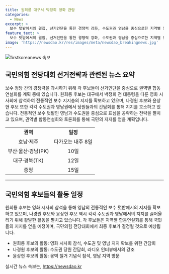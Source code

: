 ```yaml
---
title: 원희룡 대구서 박정희 영화 관람
categories:
  - News
excerpt: >
  보수 텃밭에서의 결집, 선거인단을 통한 경쟁력 강화, 수도권과 영남을 중심으로한 지역별 합동연설회를 통해, 국민의힘 당 대표 후보들의 활발한 활동이 이어지고 있습니다. 원희룡 후보는 전통 텃밭 영남에서의 향수를 자극하여 보수 적통성을 강조하고, 나경원 후보는 수도권에서의 지지를 호소하며 경쟁력을 과시하고 있습니다. 이에 대한 성과로 상당한 인기를 얻고 있으며, 권역별 합동연설회와 토론회 등을 통해 향후 행보가 기대됩니다.
feature_text: >
  보수 텃밭에서의 결집, 선거인단을 통한 경쟁력 강화, 수도권과 영남을 중심으로한 지역별 합동연설회를 통해, 국민의힘 당 대표 후보들의 활발한 활동이 이어지고 있습니다. 원희룡 후보는 전통 텃밭 영남에서의 향수를 자극하여 보수 적통성을 강조하고, 나경원 후보는 수도권에서의 지지를 호소하며 경쟁력을 과시하고 있습니다. 이에 대한 성과로 상당한 인기를 얻고 있으며, 권역별 합동연설회와 토론회 등을 통해 향후 행보가 기대됩니다.
image: 'https://newsdao.kr/res/images/meta/newsdao_breakingnews.jpg'
---
```


<p><img src="https://newsdao.kr/res/images/meta/newsdao_breakingnews.jpg" alt="firstkoreanews 속보" /></p>

<h2 data-ke-size="size26">국민의힘 전당대회 선거전략과 관련된 뉴스 요약</h2>

<p data-ke-size="size16">보수 정당 간의 경쟁력을 과시하기 위해 각 후보들이 선거인단을 중심으로 권역별 합동연설회를 계획 중에 있습니다. 원희룡 후보는 대구에서 박정희 전 대통령을 다룬 영화 시사회에 참석하여 전통적인 보수 지지층의 지지를 확보하고 있으며, 나경원 후보와 윤상현 후보 또한 각각 수도권과 영남권에서 당원들과의 간담회를 통해 지지를 호소하고 있습니다. 전통적인 보수 텃밭인 영남과 수도권을 중심으로 표심을 공략하는 전략을 펼치고 있으며, 권역별 합동연설회와 토론회를 통해 국민의 지지를 얻을 계획입니다.</p>

<table>
  <tbody>
    <tr>
      <td style="text-align: center; height: 17px;"><b>권역</b></td>
      <td style="text-align: center; height: 17px;"><b>일정</b></td>
    </tr>
    <tr>
      <td style="text-align: center; height: 17px;">호남·제주</td>
      <td style="text-align: center; height: 17px;">다가오는 내주 8일</td>
    </tr>
    <tr>
      <td style="text-align: center; height: 17px;">부산·울산·경남(PK)</td>
      <td style="text-align: center; height: 17px;">10일</td>
    </tr>
    <tr>
      <td style="text-align: center; height: 17px;">대구·경북(TK)</td>
      <td style="text-align: center; height: 17px;">12일</td>
    </tr>
    <tr>
      <td style="text-align: center; height: 17px;">충청</td>
      <td style="text-align: center; height: 17px;">15일</td>
    </tr>
  </tbody>
</table>

<hr>

<h2 data-ke-size="size26">국민의힘 후보들의 활동 일정</h2>

<p data-ke-size="size16">원희룡 후보는 영화 시사회 참석을 통해 영남의 전통적인 보수 텃밭에서의 지지를 확보하고 있으며, 나경원 후보와 윤상현 후보 역시 각각 수도권과 영남에서의 지지를 끌어올리기 위해 활발한 활동을 펼치고 있습니다. 각 후보들은 지역별 합동연설회를 통해 국민들의 지지를 얻을 예정이며, 국민의힘 전당대회에서 최종 후보가 결정될 것으로 예상됩니다.</p>

<ul>
  <li>원희룡 후보의 활동: 영화 시사회 참석, 수도권 및 영남 지지 확보를 위한 간담회</li>
  <li>나경원 후보의 활동: 수도권 당원 간담회, 라디오 인터뷰에서의 강조</li>
  <li>윤상현 후보의 활동: 옹벽 철거 기념식 참석, 영남 지역 방문</li>
</ul>
실시간 뉴스 속보는, <a href="https://newsdao.kr" rel="dofollow">https://newsdao.kr</a>


